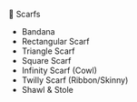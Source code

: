 🧣 Scarfs
- Bandana
- Rectangular Scarf
- Triangle Scarf
- Square Scarf
- Infinity Scarf (Cowl)
- Twilly Scarf (Ribbon/Skinny)
- Shawl & Stole

